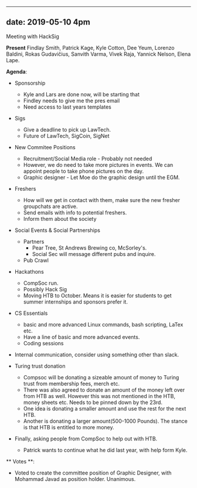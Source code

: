 ﻿
---
date: 2019-05-10 4pm
---
Meeting with HackSig

**Present**
Findlay Smith, Patrick Kage, Kyle Cotton, Dee Yeum, Lorenzo Baldini, Rokas Gudavičius, Sanvith Varma, Vivek Raja, Yannick Nelson, Elena Lape.

**Agenda**:
* Sponsorship
  *  Kyle and Lars are done now, will be starting that
  * Findley needs to give me the pres email
  * Need access to last years templates
 * Sigs
    * Give a deadline to pick up LawTech.
   * Future of LawTech, SigCoin, SigNet
* New Commitee Positions
  * Recruitment/Social Media role - Probably not needed
  * However, we do need to take more pictures in events. We can appoint people to take phone pictures on the day. 
  * Graphic designer - Let Moe do the graphic design until the EGM.
* Freshers
  * How will we get in contact with them, make sure the new fresher groupchats are active. 
  * Send emails with info to potential freshers.
  * Inform them about the society
* Social Events & Social Partnerships
  * Partners
    * Pear Tree, St Andrews Brewing co, McSorley's.
    * Social Sec will message different pubs and inquire.
  * Pub Crawl
* Hackathons
  * CompSoc run.
  * Possibly Hack Sig
  * Moving HTB to October. Means it is easier for students to get summer internships and sponsors prefer it. 
* CS Essentials
  * basic and more advanced Linux commands, bash scripting, LaTex etc.
  * Have a line of basic and more advanced events.
  * Coding sessions
 * Internal communication, consider using something other than slack. 
* Turing trust donation
  * Compsoc will be donating a sizeable amount of money to Turing trust from membership fees, merch etc.
  * There was also agreed to donate an amount of the money left over from HTB as well. However this was not mentioned in the HTB, money sheets etc. Needs to be pinned down by the 23rd. 
  * One idea is donating a smaller amount and use the rest for the next HTB. 
  * Another is donating a larger amount(500-1000 Pounds). The stance is that HTB is entitled to more money. 

* Finally, asking people from CompSoc to help out with HTB.
  * Patrick wants to continue what he did last year, with help form Kyle. 
 
** Votes **: 
* Voted to create the committee position of Graphic Designer, with Mohammad Javad as position holder. Unanimous. 




